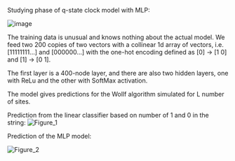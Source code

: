 Studying phase of q-state clock model with MLP:

![image](https://github.com/user-attachments/assets/316d79eb-4c9d-47f0-95c9-b4528d0e2c1e)

The training data is unusual and knows nothing about the actual model. We feed two 200 copies of two vectors with a collinear 1d array of vectors, i.e. [11111111...] and [000000...] with
the one-hot encoding defined as [0] -> [1 0] and [1] -> [0 1].

The first layer is a 400-node layer, and there are also two hidden layers, one with ReLu and the other with SoftMax activation.

The model gives predictions for the Wollf algorithm simulated for L number of sites. 




Prediction from the linear classifier based on number of 1 and 0 in the string:
![Figure_1](https://github.com/user-attachments/assets/5451e407-7a00-44ed-bab9-67702392510f)

Prediction of the MLP model:

![Figure_2](https://github.com/user-attachments/assets/b2171307-0a1c-4f6a-bcce-8cb159cf18ff)
